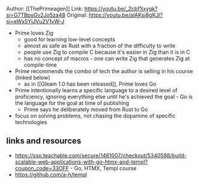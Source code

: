 Author: [[ThePrimeagen]]
Link: https://youtu.be/_2cbf1ixygk?si=G7TBpsGv2Jo5za48
Original: https://youtu.be/alAKsj8gKJI?si=eWx5YjJVu2V1vW-J

- Prime loves Zig
	- good for learning low-level concepts
	- almost as safe as Rust with a fraction of the difficulty to write
	- people use Zig to compile C because it's easier in Zig than it is in C
	- has no concept of macros - one can write Zig that generates Zig at compile-time
- Prime recommends the combo of tech the author is selling in his course (linked below)
	- as in [[Gleam 1.0 has been released]], Prime loves Go
- Prime intentionally learns a specific language to a desired level of proficiency, ignoring everything else until he's achieved the goal - Go is the language for the goal at time of publishing
	- Prime says he deliberately moved from Rust to Go
- focus on solving problems, not chasing the dopamine of specific technologies
## links and resources

- https://sso.teachable.com/secure/1481007/checkout/5340588/build-scalable-web-applications-with-go-htmx-and-templ?coupon_code=33OFF - Go, HTMX, Templ course
- https://github.com/a-h/templ

